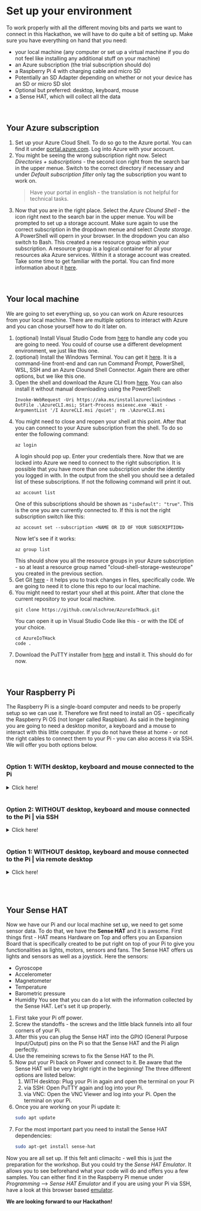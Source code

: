 # Set up your environment

To work properly with all the different moving bits and parts we want to connect in this Hackathon, we will have to do quite a bit of setting up. Make sure you have everything on hand that you need:
- your local machine (any computer or set up a virtual machine if you do not feel like installing any additional stuff on your machine)
- an Azure subscription (the trial subscription should do)
- a Raspberry Pi 4 with charging cable and micro SD
- Potentially an SD Adapter depending on whether or not your device has an SD or micro SD slot
- Optional but preferred: desktop, keyboard, mouse
- a Sense HAT, which will collect all the data <br>
    <br>
    <br>

## Your Azure subscription
1. Set up your Azure Cloud Shell. To do so go to the Azure portal. You can find it under [portal.azure.com](https://portal.azure.com). Log into Azure with your account. 
1. You might be seeing the wrong subscription right now. Select *Directories + subscriptions* - the second icon right from the search bar in the upper menue. Switch to the correct directory if necessary and under *Default subscription filter* only tag the subscription you want to work on.
    > Have your portal in english - the translation is not helpful for technical tasks.
1. Now that you are in the right place. Select the *Azure Clound Shell* - the icon right next to the search bar in the upper menue. You will be prompted to set up a storage account. Make sure again to use the correct subscription in the dropdown menue and select *Create storage*. A PowerShell will opern in your browser. In the dropdown you can also switch to Bash.
    This created a new resource group within your subscription. A resource group is a logical container for all your resources aka Azure services. Within it a storage account was created.
Take some time to get familiar with the portal. You can find more information about it [here](https://docs.microsoft.com/en-us/azure/azure-portal/azure-portal-overview). <br>
    <br>
    <br>

## Your local machine
We are going to set everything up, so you can work on Azure resources from your local machine. There are multiple options to interact with Azure and you can chose yourself how to do it later on.
1. (optional) Install Visual Studio Code from [here](https://code.visualstudio.com/Download) to handle any code you are going to need. You could of course use a different development environment, we just like this one.
1. (optional) Install the Windows Terminal. You can get it [here](https://www.microsoft.com/en-us/p/windows-terminal/9n0dx20hk701?activetab=pivot:overviewtab). It is a command-line front-end and can run Command Prompt, PowerShell, WSL, SSH and an Azure Clound Shell Connector. Again there are other options, but we like this one.
1. Open the shell and download the Azure CLI from [here](https://docs.microsoft.com/en-us/cli/azure/install-azure-cli-windows?tabs=azure-cli). You can also install it without manual downloading using the PowerShell:
    ```shell
    Invoke-WebRequest -Uri https://aka.ms/installazurecliwindows -OutFile .\AzureCLI.msi; Start-Process msiexec.exe -Wait -ArgumentList '/I AzureCLI.msi /quiet'; rm .\AzureCLI.msi
    ```
1. You might need to close and reopen your shell at this point. After that you can connect to your Azure subscription from the shell. To do so enter the following command:
    ```shell
    az login
    ```
    A login should pop up. Enter your credentials there. Now that we are locked into Azure we need to connect to the right subscription. It is possible that you have more than one subscription under the identity you logged in with. In the output from the shell you should see a detailed list of these subscriptions. If not the following command will print it out.
    ```shell
    az account list
    ```
    One of this subscriptions should be shown as ```"isDefault": "true"```. This is the one you are currently connected to. If this is not the right subscription switch like this:
    ```shell
    az account set --subscription <NAME OR ID OF YOUR SUBSCRIPTION>
    ``` 
    Now let's see if it works:
    ```shell
    az group list
    ```
    This should show you all the resource groups in your Azure subscription - so at least a resource group named "cloud-shell-storage-westeurope" you created in the previous section.
1. Get Git [here](https://git-scm.com/downloads) - it helps you to track changes in files, specifically code. We are going to need it to clone this repo to our local machine.
1. You might need to restart your shell at this point. After that clone the current repository to your local machine.
    ```shell
    git clone https://github.com/alschroe/AzureIoTHack.git
    ```
    You can open it up in Visual Studio Code like this - or with the IDE of your choice.
    ```shell
    cd AzureIoTHack
    code .
    ```
1. Download the PuTTY installer from [here](https://www.chiark.greenend.org.uk/~sgtatham/putty/latest.html) and install it.
This should do for now. <br>
    <br>
    <br>

## Your Raspberry Pi
The Raspberry Pi is a single-board computer and needs to be properly setup so we can use it. Therefore we first need to install an OS - specifically the Raspberry Pi OS (not longer called Raspbian). As said in the beginning you are going to need a desktop monitor, a keyboard and a mouse to interact with this little computer. If you do not have these at home - or not the right cables to connect them to your Pi - you can also access it via SSH. We will offer you both options below. <br>
    <br>

### Option 1: WITH desktop, keyboard and mouse connected to the Pi
<details>
  <summary>Click here!</summary>

1. Let's start by downloading the Raspberry Pi OS from [here](https://www.raspberrypi.org/downloads.../). When installing it you will be asked to choose the correct Operating System. Click *CHOOSE OS* and select *Raspberry Pi OS (recommended)*
1. Insert the micro SD card into your local machine.
1. Under *SD Card* click *CHOOSE SD CARD* and make sure you select the right storage space that represents your micro SD card.
1. After that hit *WRITE*. This will flash the OS to your micro SD card. It might take a moment. After that hit *CONTINUE*
1. Now we want to set up our SSH connection. There are other options to this. But ours will be fast, uncomplicated and replicable in real world cases. In the folder [raspberrypi_ssh](../raspberrypi_setup/raspberrypi_ssh) in this repo you will find two files. The *wpa_supplicant.conf* file contains all the information your Pi needs to connect to your home network. Open it and enter your network name and password. Don't forget to save the changes. The other file is called *ssh* - without file extension. This file will automatically enable SSH on your Pi.
    You will need to very shortly remove the micro SD card and insert it again into your local machine. Then access the boot folder on your micro SD card and paste the two files in them. Eject the SD card securely.
1. Instert the micro SD card into your Raspberry Pi.
1. Now first connect your desktop monitor, your keyboard and your mouse to the Raspberry Pi.
1. Connect your Pi to a power resource.
1. You might be prompted with a login.
    The default login is **pi** and the default password is **raspberry**.
1. We want to change that. So once you are on your Raspberry Pi, open the terminal and enter the following.
    ```bash
    sudo raspi-config
    ```
    The Configuration Tool will open up and show you a bunch of options.
    Select *1 Change User Password | Change password for the 'pi' user* by hitting enter while it is highlighted. Make sure to remember your password.
    Select *OK* and after that - in the main overview of the Configuration Tool - select *Finish* to exit the tool by using the tab key on your keyboard.
</details> <br>

### Option 2: WITHOUT desktop, keyboard and mouse connected to the Pi | via SSH
<details>
  <summary>Click here!</summary>

SSH is the Secure Shell Protocol and used to securely connect to another device over an unsecure network.
1. Let's start by downloading the Raspberry Pi OS from [here](https://www.raspberrypi.org/downloads.../). When installing it you will be asked to choose the correct Operating System. Click *CHOOSE OS* and select *Raspberry Pi OS (other)* --> *Raspberry Pi OS Lite*.
1. Insert the micro SD card into your local machine.
1. Under *SD Card* click *CHOOSE SD CARD* and make sure you select the right storage space that represents your micro SD card.
1. After that hit *WRITE*. This will flash the OS to your micro SD card. It might take a moment. After that hit *CONTINUE*
1. Now we want to set up our SSH connection. There are other options to this. But ours will be fast, uncomplicated and replicable in real world cases. In the folder [raspberrypi_ssh](../raspberrypi_setup/raspberrypi_ssh) in this repo you will find two files. The *wpa_supplicant.conf* file contains all the information your Pi needs to connect to your home network. Open it and enter your network name and password. Don't forget to save the changes. The other file is called *ssh* - without file extension. This file will automatically enable SSH on your Pi.
    You will need to very shortly remove the micro SD card and insert it again into your local machine. Then access the boot folder on your micro SD card and paste the two files in them. Eject the SD card securely.
1. Instert the micro SD card into your Raspberry Pi.
1. Connect your Pi to a power resource. Let it stew for a moment - maybe grab a coffee.
1. Open PuTTY - you installed it in the beginning.
    1. Under *Host Name (or IP addess)* enter ```rasypberrypi.local```.
    1. Under *Port* ```22``` should already be entered, if not do so.
    1. Lastly select *Open*
    1. You should be prompted for login. The default login is **pi** and the default password is **raspberry**.
1. Now you are able to work on the Pi. The first thing we want to do is changing the default password. Type in:
    ```bash
    sudo raspi-config
    ```
    The Configuration Tool will open up and show you a bunch of options.
    Select *1 Change User Password | Change password for the 'pi' user* by hitting enter while it is highlighted. Make sure to remember your password.
    Select *OK* and after that - in the main overview of the Configuration Tool - select *Finish* to exit the tool by using the tab key on your keyboard.
</details> <br>

### Option 1: WITHOUT desktop, keyboard and mouse connected to the Pi | via remote desktop
<details>
  <summary>Click here!</summary>

SSH is the Secure Shell Protocol and used to securely connect to another device over an unsecure network. VNC stands for Virtual Network Computing and will allow you to view the Desktop of your Pi on your local machine, so you do not need to connect the Pi to a desktop monitor etc.
1. Let's start by downloading the Raspberry Pi OS from [here](https://www.raspberrypi.org/downloads.../). When installing it you will be asked to choose the correct Operating System. Click *CHOOSE OS* and select *Raspberry Pi OS (recommended)*
1. Insert the micro SD card into your local machine.
1. Under *SD Card* click *CHOOSE SD CARD* and make sure you select the right storage space that represents your micro SD card.
1. After that hit *WRITE*. This will flash the OS to your micro SD card. It might take a moment. After that hit *CONTINUE*
1. Now we want to set up our SSH connection, network connection and the remote desktop connection. There are other options to this. But ours will be fast, uncomplicated and replicable in real world cases. In the folder [raspberrypi_rd](../raspberrypi_setup/raspberrypi_rd) in this repo you will find three files. The *wpa_supplicant.conf* file contains all the information your Pi needs to connect to your home network. Open it and enter your network name and password. Don't forget to save the changes. The other files are called *SSH* and *VNC* - without file extension. This files will automatically enable SSH and VNC on your Pi.
    You will need to very shortly remove the micro SD card and insert it again into your local machine. Then access the boot folder on your micro SD card and paste the two files in them. Eject the SD card securely.
1. Instert the micro SD card into your Raspberry Pi.
1. Connect your Pi to a power resource. Let it stew for a moment - maybe grab a coffee.
1. Open PuTTY - you installed it in the beginning.
    1. Under *Host Name (or IP addess)* enter ```rasypberrypi.local```.
    1. Under *Port* ```22``` should already be entered, if not do so.
    1. Lastly select *Open*
    1. You should be prompted for login. The default login is **pi** and the default password is **raspberry**.
1. Now you are able to work on the Pi via shell. The first thing we want to do is changing the default password. Type in:
    ```bash
    sudo raspi-config
    ```
    The Configuration Tool will open up and show you a bunch of options.
    Select *1 Change User Password | Change password for the 'pi' user* by hitting enter while it is highlighted. Make sure to remember your password.
1. In the same Configuration Tool we now want to set the resolution of your Pi. Navigate to *7 Advanced Options* and hit enter. Than select *A5 Resolution* and there the screen resolution of your choosing. Select *OK* and after that - in the main overview of the Configuration Tool - select *Finish* to exit the tool by using the tab key on your keyboard. 
1. If you are being asked to reboot the Pi, select *Yes*. If not type the following back in the shell:
    ```bash
    sudo reboot
    ```
1. Now you need to install one more tool - a VNC Viewer. Download it from [here](https://www.realvnc.com/en/connect/download/viewer/) and install it. We did not do this in the beginning, since not everyone will have chosen the remote desktop option.
1. Enter ```raspberrypi``` in the text field. An authentication window should pop up. Enter the *Username* ```pi``` and your previously changed *Passowrd*. Select *OK* and you will have a remote desktop connection to your Pi.
</details> <br>
    <br>
    <br>

## Your Sense HAT
Now we have our Pi and our local machine set up, we need to get some sensor data. To do that, we have the **Sense HAT** and it is awsome. First things first - HAT means Hardware on Top and offers you an Expansion Board that is specifically created to be put right on top of your Pi to give you functionalities as lights, motors, sensors and fans. The Sense HAT offers us lights and sensors as well as a joystick. Here the sensors:
- Gyroscope
- Accelerometer
- Magnetometer
- Temperature
- Barometric pressure
- Humidity
You see that you can do a lot with the information collected by the Sense HAT. Let's set it up properly.
1. First take your Pi off power.
1. Screw the standoffs - the screws and the little black funnels into all four corners of your Pi.
1. After this you can plug the Sense HAT into the GPIO (General Purpose Input/Output) pins on the Pi so that the Sense HAT and the Pi align perfectly.
1. Use the remeining screws to fix the Sense HAT to the Pi.
1. Now put your Pi back on Power and connect to it. Be aware that the Sense HAT will be very bright right in the beginning! The three different options are listed below:
    1. WITH desktop: Plug your Pi in again and open the terminal on your Pi
    2. via SSH: Open PuTTY again and log into your Pi.
    3. via VNC: Open the VNC Viewer and log into your Pi. Open the terminal on your Pi.
1. Once you are working on your Pi update it:
    ```bash
    sudo apt update
    ```
1. For the most important part you need to install the Sense HAT dependencies:
    ```bash
    sudo apt-get install sense-hat
    ```
Now you are all set up. If this felt anti climacitc - well this is just the preparation for the workshop. But you could try the *Sense HAT Emulator*. It allows you to see beforehand what your code will do and offers you a few samples. You can either find it in the Raspberry Pi menue under *Programming* --> *Sense HAT Emulator* and if you are using your Pi via SSH, have a look at this browser based [emulator](https://trinket.io/sense-hat). <br>

**We are looking forward to our Hackathon!**
